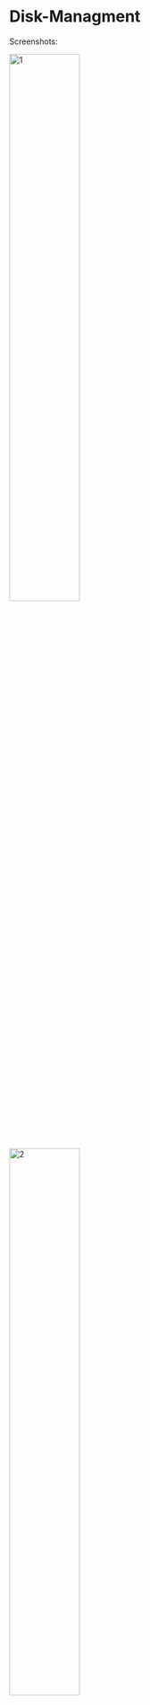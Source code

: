# Disk-Managment


Screenshots:

<a href='https://postimg.org/image/sdz5o4lpb/' target='_blank'><img src='https://s19.postimg.org/3kplnh2oz/image.png' border='0' alt="1" width="50%"/></a> 
<a href='https://postimg.org/image/9a5u7s8v3/' target='_blank'><img src='https://s19.postimg.org/ngll30jqb/image.png' border='0' alt="2"
width="50%"/></a><br/><br/>
<a href='https://postimg.org/image/x2f5jbavz/' target='_blank'><img src='https://s19.postimg.org/pz7a3p5gj/image.png' border='0' alt="3"/></a> 
<a href='https://postimg.org/image/c6sv82eov/' target='_blank'><img src='https://s19.postimg.org/5gcdymrj7/image.png' border='0' alt="4"/></a><br/><br/>
<a href='https://postimg.org/image/iyjaax3of/' target='_blank'><img src='https://s19.postimg.org/svub3zbab/image.png' border='0' alt="5"/></a> 
<a href='https://postimg.org/image/6xxua6w9r/' target='_blank'><img src='https://s19.postimg.org/bwlcoq02r/image.png' border='0' alt="6"/></a><br/><br/>
<a href='https://postimg.org/image/dpo9d1l9b/' target='_blank'><img src='https://s19.postimg.org/s8veegeeb/image.png' border='0' alt="7"/></a> 
<a href='https://postimg.org/image/xybmyrkkf/' target='_blank'><img src='https://s19.postimg.org/gl1cjwp9f/image.png' border='0' alt="8"/></a><br/><br/>
<a href='https://postimg.org/image/a8m7a2m73/' target='_blank'><img src='https://s19.postimg.org/r953iqz8j/image.png' border='0' alt="9"/></a> 
<br /><a target='_blank' href='https://postimage.org/'>img host</a><br /><br />
<br/><br/>
